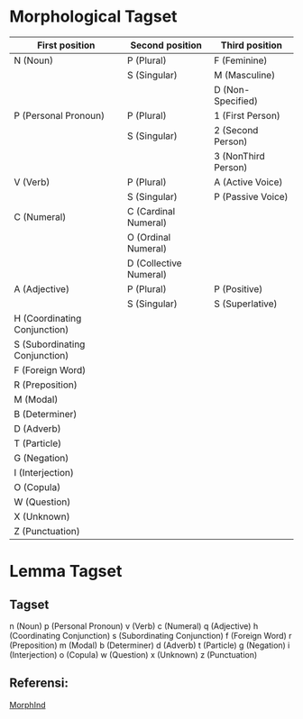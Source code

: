 
# Morphological Tagset

First position               | Second position        | Third position
---------------------------- | ---------------------- | -------------------
N (Noun)                     | P (Plural)             | F (Feminine)
                             | S (Singular)           | M (Masculine)
                             |                        | D (Non-Specified)
P (Personal Pronoun)         | P (Plural)             | 1 (First Person)
                             | S (Singular)           | 2 (Second Person)
                             |                        | 3 (NonThird Person)
V (Verb)                     | P (Plural)             | A (Active Voice)
                             | S (Singular)           | P (Passive Voice)
C (Numeral)                  | C (Cardinal Numeral)   |
                             | O (Ordinal Numeral)    |
                             | D (Collective Numeral) |
A (Adjective)                | P (Plural)             | P (Positive)
                             | S (Singular)           | S (Superlative)
H (Coordinating Conjunction) |                        |                           
S (Subordinating Conjunction)|                        |                           
F (Foreign Word)			 |                        |                           
R (Preposition)				 |                        |                           
M (Modal)				     |                        |                           
B (Determiner)				 |                        |                           
D (Adverb)				     |                        |                           
T (Particle)				 |                        |                           
G (Negation)				 |                        |                           
I (Interjection)			 |                        |                           
O (Copula)				     |                        |                           
W (Question)				 |                        |                           
X (Unknown)				     |                        |                           
Z (Punctuation)	             |                        |                           

# Lemma Tagset

Tagset
-----------------------------
n (Noun)
p (Personal Pronoun)
v (Verb)
c (Numeral)
q (Adjective)
h (Coordinating Conjunction)
s (Subordinating Conjunction)
f (Foreign Word)
r (Preposition)
m (Modal)
b (Determiner)
d (Adverb)
t (Particle)
g (Negation)
i (Interjection)
o (Copula)
w (Question)
x (Unknown)
z (Punctuation)

## Referensi:

[MorphInd](http://septinalarasati.com/work/morphind/)
